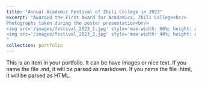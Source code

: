 ```yaml
---
title: "Annual Academic Festival of Zhili College in 2023"
excerpt: "Awarded the First Award for Academics, Zhili College<br/>
Photographs taken during the poster presentation<br/>
<img src='/images/festival_2023_1.jpg' style='max-width: 60%; height: auto; margin: 10px;' /> <br/>
<img src='/images/festival_2023_2.jpg' style='max-width: 40%; height: auto; margin: 10px;' /> <br/>
"
collection: portfolio
---
```


This is an item in your portfolio. It can be have images or nice text. If you name the file .md, it will be parsed as markdown. If you name the file .html, it will be parsed as HTML. 

